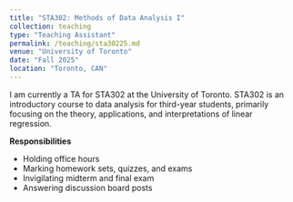 ```yaml
---
title: "STA302: Methods of Data Analysis I"
collection: teaching
type: "Teaching Assistant"
permalink: /teaching/sta30225.md
venue: "University of Toronto"
date: "Fall 2025"
location: "Toronto, CAN"
---
```


I am currently a TA for STA302 at the University of Toronto. STA302 is an introductory course to data analysis for third-year students, primarily focusing on the theory, applications, and interpretations of linear regression. 

**Responsibilities**

- Holding office hours
- Marking homework sets, quizzes, and exams
- Invigilating midterm and final exam
- Answering discussion board posts
